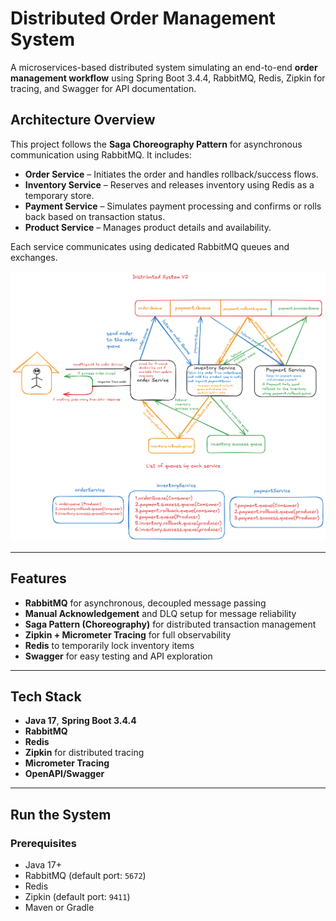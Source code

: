 # Distributed Order Management System

A microservices-based distributed system simulating an end-to-end **order management workflow** using Spring Boot 3.4.4, RabbitMQ, Redis, Zipkin for tracing, and Swagger for API documentation.

## Architecture Overview

This project follows the **Saga Choreography Pattern** for asynchronous communication using RabbitMQ. It includes:

- **Order Service** – Initiates the order and handles rollback/success flows.
- **Inventory Service** – Reserves and releases inventory using Redis as a temporary store.
- **Payment Service** – Simulates payment processing and confirms or rolls back based on transaction status.
- **Product Service** – Manages product details and availability.

Each service communicates using dedicated RabbitMQ queues and exchanges.

![Architecture Diagram](Untitled-2025-04-15-1840.png) <!-- Replace `architecture.png` with your image file name -->

---

## Features

- **RabbitMQ** for asynchronous, decoupled message passing
- **Manual Acknowledgement** and DLQ setup for message reliability
- **Saga Pattern (Choreography)** for distributed transaction management
- **Zipkin + Micrometer Tracing** for full observability
- **Redis** to temporarily lock inventory items
- **Swagger** for easy testing and API exploration

---

## Tech Stack

- **Java 17**, **Spring Boot 3.4.4**
- **RabbitMQ**
- **Redis**
- **Zipkin** for distributed tracing
- **Micrometer Tracing**
- **OpenAPI/Swagger**

---

## Run the System

### Prerequisites

- Java 17+
- RabbitMQ (default port: `5672`)
- Redis 
- Zipkin (default port: `9411`)
- Maven or Gradle
